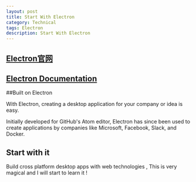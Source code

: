 ```yaml
---
layout: post
title: Start With Electron
category: Technical
tags: Electron
description: Start With Electron
---
```


## [Electron官网](http://electron.atom.io/)

## [Electron Documentation](http://electron.atom.io/docs/v0.31.0/)

##Built on Electron

With Electron, creating a desktop application for your company or idea is easy.
 
Initially developed for GitHub's Atom editor, Electron has since been used to create applications by companies like Microsoft, Facebook, Slack, and Docker.

## Start with it 

Build cross platform desktop apps with web technologies , This is very magical and I will start to learn it !
